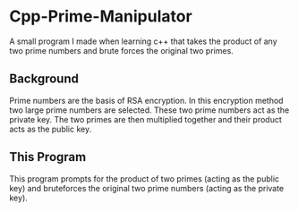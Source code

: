 # Cpp-Prime-Manipulator
A small program I made when learning c++ that takes the product of any two prime numbers and brute forces the original two primes.
## Background
Prime numbers are the basis of RSA encryption. In this encryption method two large prime numbers are selected. These two prime numbers act as the private key.
The two primes are then multiplied together and their product acts as the public key.
## This Program
This program prompts for the product of two primes (acting as the public key) and bruteforces the original two prime numbers (acting as the private key).
